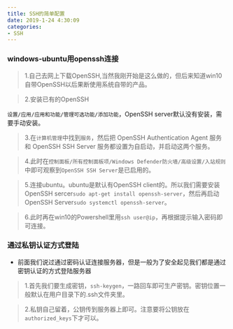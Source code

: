 ```yaml
---
title: SSH的简单配置
date: 2019-1-24 4:30:09
categories:
- SSH
---
```



### windows-ubuntu用openssh连接

> 1.自己去网上下载OpenSSH,当然我刚开始是这么做的，但后来知道win10自带OpenSSH以后果断使用系统自带的产品。

> 2.安装已有的OpenSSH

`设置/应用/应用和功能/管理可选功能/添加功能`，OpenSSH server默认没有安装，需要手动安装。

> 3.在`计算机管理`中找到`服务`，然后把 OpenSSH Authentication Agent 服务和 OpenSSH SSH Server 服务都设置为自启动，并启动这两个服务。

> 4.此时在`控制面板/所有控制面板项/Windows Defender防火墙/高级设置/入站规则`中即可观察到`OpenSSH SSH Server`是已启用的。

> 5.连接ubuntu。ubuntu是默认有OpenSSH client的。所以我们需要安装OpenSSH sercer`sudo apt-get install openssh-server`，然后再启动OpenSSH Server`sudo systemctl openssh-server`。

> 6.此时再在win10的Powershell里用`ssh user@ip`，再根据提示输入密码即可连接。

### 通过私钥认证方式登陆

- 前面我们说过通过密码认证连接服务器，但是一般为了安全起见我们都是通过密钥认证的方式登陆服务器

> 1.首先我们要生成密钥，`ssh-keygen`，一路回车即可生产密钥。密钥位置一般默认在用户目录下的.ssh文件夹里。

> 2.私钥自己留着，公钥传到服务器上即可。注意要将公钥放在`authorized_keys`下才可以。
